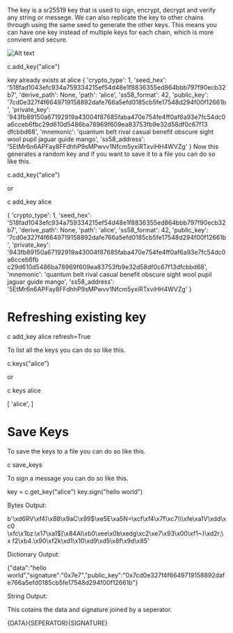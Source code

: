The key is a sr25519 key that is used to sign, encrypt, decrypt and verify any string or messege. 
We can also replicate the key to other chains through using the same seed to generate the other keys. This means you can have one key instead of multiple keys for each chain, which is more convient and secure.

![Alt text](image_key.png)

c.add_key("alice")

key already exists at alice
{
    'crypto_type': 1,
    'seed_hex': '518fad1043efc934a759334215ef54d48e1f8836355ed864bbb797f90ecb32b7',
    'derive_path': None,
    'path': 'alice',
    'ss58_format': 42,
    'public_key': '7cd0e327f4f6649719158892dafe766a5efd0185cb5fe17548d294f00f12661b',
    'private_key': 
'943fb89150a67192919a43004f87685faba470e754fe4ff0af6a93e7fc54dc0a6cceb6fbc29d610d5486ba78969f609ea83753fb9e32d58df0c67f13
dfcbbd68',
    'mnemonic': 'quantum belt rival casual benefit obscure sight wool pupil jaguar guide mango',
    'ss58_address': '5EtMr6n6APFay8FFdhhP9sMPwvv1Nfcm5yxiRTxviHH4WVZg'
}
Now this generates a random key and if you want to save it to a file you can do so like this.

c.add_key("alice")

or 

c add_key alice



{
    'crypto_type': 1,
    'seed_hex': 
'518fad1043efc934a759334215ef54d48e1f8836355ed864bbb797f90ecb32b7',
    'derive_path': None,
    'path': 'alice',
    'ss58_format': 42,
    'public_key': 
'7cd0e327f4f6649719158892dafe766a5efd0185cb5fe17548d294f00f12661b',
    'private_key': 
'943fb89150a67192919a43004f87685faba470e754fe4ff0af6a93e7fc54dc0a6cceb6fb
c29d610d5486ba78969f609ea83753fb9e32d58df0c67f13dfcbbd68',
    'mnemonic': 'quantum belt rival casual benefit obscure sight wool 
pupil jaguar guide mango',
    'ss58_address': '5EtMr6n6APFay8FFdhhP9sMPwvv1Nfcm5yxiRTxviHH4WVZg'
}


# Refreshing existing key

c add_key alice refresh=True



To list all the keys you can do so like this.

c.keys("alice")

or

c keys alice

[
    'alice',
]


# Save Keys

To save the keys to a file you can do so like this.

c save_keys



To sign a message you can do so like this.

key = c.get_key("alice")
key.sign("hello world")


Bytes Output:

b'\xd6RV\xf4)\x88\x9aC\x99$\xe5E\xa5N=\xcf\xf4\x7f\xc7\\\xfe\xa1V\xdd\xc0
\xfc\x1bz:\x17\xa1$[\x84Al\xb0\xee\x0b\xedg\xc2\xe7\x93\x00\xf1~}\xd2r;\x
f2\xb4.\x90\xf2k\xd1\x10\xd9\xd5\x8f\x9d\x85'

Dictionary Output:

{"data":"hello world","signature":"0x7e7","public_key":"0x7cd0e327f4f6649719158892dafe766a5efd0185cb5fe17548d294f00f12661b"}

String Output:

This cotains the data and signature joined by a seperator.

{DATA}{SEPERATOR}{SIGNATURE}

